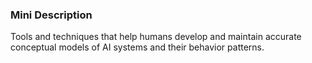 ### Mini Description

Tools and techniques that help humans develop and maintain accurate conceptual models of AI systems and their behavior patterns.
